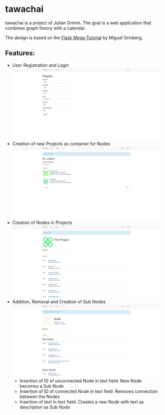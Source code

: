 tawachai
============

tawachai is a project of Julian Grimm. The goal is a web application that combines graph theory with a calendar.

The design is based on the [Flask Mega-Tutorial][1] by Miguel Grinberg.

Features:
---------

* User Registration and Login ![](https://github.com/juliangrimm225/tawachai/blob/master/Pictures/user_registration.png)
* Creation of new Projects as container for Nodes ![](https://github.com/juliangrimm225/tawachai/blob/master/Pictures/project_index.png)
* Creation of Nodes in Projects ![](https://github.com/juliangrimm225/tawachai/blob/master/Pictures/project_overview.png)
* Addition, Removal and Creation of Sub Nodes ![](https://github.com/juliangrimm225/tawachai/blob/master/Pictures/node_overview.png)
  * Insertion of ID of unconnected Node in text field: New Node becomes a Sub Node
  * Insertion of ID of connected Node in text field: Removes connection between the Nodes
  * Insertion of text in text field: Creates a new Node with text as description as Sub Node

[1]: https://blog.miguelgrinberg.com/post/the-flask-mega-tutorial-part-i-hello-world
